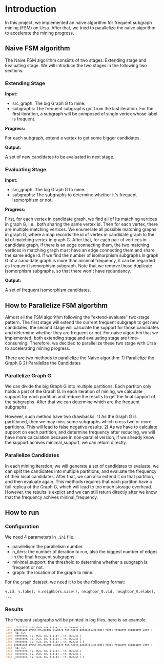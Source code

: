 # Introduction

In this project, we implemented an naive algorithm for frequent subgraph mining (FSM) on Ursa. After that, we tried to parallelize the naive algorithm to accelerate the mining progress.

## Naive FSM algorithm

The Naive FSM algorithm consists of two stages: Extending stage and Evaluating stage. We will introduce the two stages in the following two sections.

### Extending Stage

**Input:**

* src_graph: The big Graph G to mine.
* subgraphs: The frequent subgraphs got from the last iteration. For the first iteration, a subgraph will be composed of single vertex whose label is frequent.

**Progress:**

For each subgraph, extend a vertex to get some bigger candidates.

**Output:**

A set of new candidates to be evaluated in next stage.

### Evaluating Stage

**Input:**

* src_graph: The big Graph G to mine.
* subgraphs: The subgraphs to determine whether it's frequent isomorphism or not.

**Progress:**

First, for each vertex in candidate graph, we find all of its matching vertices in graph G, i.e., both sharing the same vertex id. Then for each vertex, there are multiple matching vertices. We enumerate all possible matching graphs in graph G, where a map records the id of vertex in candidate graph to the id of matching vertex in graph G. After that, for each pair of vertices in candidate graph, if there is an edge connecting them, the two matching vertices in matching graph must have an edge connecting them and share the same edge id. If we find the number of isomorphism subgraphs in graph G of a candidate graph is more than minimal frequency, it can be regarded as frequent isomorphism subgraph. Note that we remove those duplicate isomorphism subgraphs, so that there won't have redundancy.

**Output:**

A set of frequent isomorphism candidates.

## How to Parallelize FSM algortihm

Almost all the FSM algorithm following the "extend-evaluate" two-stage pattern. The first stage will extend the current frequent subgraph to get new candidates, the second stage will calculate the support for those candidates and determine whether they are frequent or not. For naive algorithm that we implemented, both extending stage and evaluating stage are time-consuming. Therefore, we decided to parallelize these two stage with Ursa to accelerating mining progress.

There are two methods to parallelize the Naive algorithm: 1) Parallelize the Graph G 2) Parallelize the Candidates

### Parallelize Graph G

We can divide the big Graph G into multiple partitions. Each partiton only holds a part of the Graph G. In each iteration of mining, we calculate support for each partition and reduce the results to get the final support of the subgraphs. After that we can determine which are the frequent subgraphs.

However, such method have two drawbacks: 1) As the Graph G is partitioned, then we may miss some subgraphs which cross two or more partitions. This will lead to false negative results. 2) As we have to calculate support on each partition, and determine frequency after reducing, we will have more calculation because in non-parallel version, if we already know the support achives minimal_support, we can return directly.

### Parallelize Candidates

In each mining iteration, we will generate a set of candidates to evaluate. we can split the candidates into multiple partitions, and evaluate the frequency of their local candidates. After that, we can also extend it on that partition, and then evaluate again. This methods requires that each partiton have a full replica of the Graph G, which will lead to too much storage overhead. However, the results is explict and we can still return directly after we know that the frequency achives mininal_frequency. 

## How to run

### Configuration

We need 4 parameters in `.ini` file.

* parallelism: the parallelism number.
* n_iters: the number of iteration to run, also the biggest number of edges in the final frequent subgraphs.
* minimal_support: the threshold to determine whether a subgraph is frequent or not.
* graph: the location of the graph to mine.

For the `graph` dataset, we need it to be the following format:

``` txt
v.id, v.label, v.neighbors.size(), neighbor_0.vid, neighbor_0.elabel, ... neighbor_i.vid, neighbor_i.elabel, ...
...
```

### Results

The frequent subgraphs will be printed in log files. here is an example.

![algorithm outputs](https://github.com/ChaokunChang/Ursa/blob/master/report_fig_1.png)
